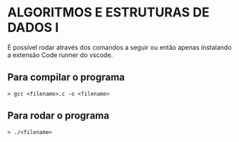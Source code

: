 # ALGORITMOS E ESTRUTURAS DE DADOS I

É possível rodar através dos comandos a seguir ou então apenas instalando a extensão Code runner do vscode.

## Para compilar o programa
```
> gcc <filename>.c -o <filename>
```

## Para rodar o programa
```
> ./<filename>
```